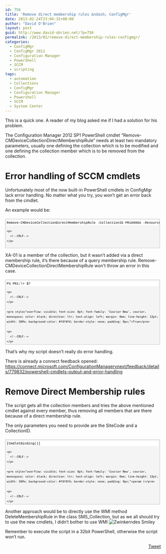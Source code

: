 ```yaml
---
id: 756
title: 'Remove direct membership rules &ndash; ConfigMgr'
date: 2013-02-24T23:04:32+00:00
author: "David O'Brien"
layout: post
guid: http://www.david-obrien.net/?p=756
permalink: /2013/02/remove-direct-membership-rules-configmgr/
categories:
  - ConfigMgr
  - ConfigMgr 2012
  - Configuration Manager
  - PowerShell
  - SCCM
  - scripting
tags:
  - automation
  - Collections
  - ConfigMgr
  - Configuration Manager
  - Powershell
  - SCCM
  - System Center
---
```

This is a quick one. A reader of my blog asked me if I had a solution for his problem.

The Configuration Manager 2012 SP1 PowerShell cmdlet “Remove-CMDeviceCollectionDirectMembershipRule” needs at least two mandatory parameters, usually one defining the collection which is to be modified and one defining the collection member which is to be removed from the collection.

# Error handling of SCCM cmdlets

Unfortunately most of the now built-in PowerShell cmdlets in ConfigMgr lack error handling. No matter what you try, you won’t get an error back from the cmdlet.

An example would be:

<div id="codeSnippetWrapper" style="overflow: auto; cursor: text; font-size: 8pt; font-family: 'Courier New', courier, monospace; direction: ltr; text-align: left; margin: 20px 0px 10px; line-height: 12pt; max-height: 200px; width: 97.5%; background-color: #f4f4f4; border: silver 1px solid; padding: 4px;">
  <div id="codeSnippet" style="overflow: visible; font-size: 8pt; font-family: 'Courier New', courier, monospace; color: black; direction: ltr; text-align: left; line-height: 12pt; width: 100%; background-color: #f4f4f4; border-style: none; padding: 0px;">
    <pre style="overflow: visible; font-size: 8pt; font-family: 'Courier New', courier, monospace; color: black; direction: ltr; text-align: left; margin: 0em; line-height: 12pt; width: 100%; background-color: white; border-style: none; padding: 0px;">Remove-CMDeviceCollectionDirectMembershipRule -CollectionID PR10000A -ResourceName XA-01</pre>
    
    <p>
      <!--CRLF-->
    </p>
  </div>
</div>

XA-01 is a member of the collection, but it wasn’t added via a direct membership rule, it’s there because of a query membership rule. Remove-CMDeviceCollectionDirectMembershipRule won’t throw an error in this case.

<div id="codeSnippetWrapper" style="overflow: auto; cursor: text; font-size: 8pt; font-family: 'Courier New', courier, monospace; direction: ltr; text-align: left; margin: 20px 0px 10px; line-height: 12pt; max-height: 200px; width: 97.5%; background-color: #f4f4f4; border: silver 1px solid; padding: 4px;">
  <div id="codeSnippet" style="overflow: visible; font-size: 8pt; font-family: 'Courier New', courier, monospace; color: black; direction: ltr; text-align: left; line-height: 12pt; width: 100%; background-color: #f4f4f4; border-style: none; padding: 0px;">
    <pre style="overflow: visible; font-size: 8pt; font-family: 'Courier New', courier, monospace; color: black; direction: ltr; text-align: left; margin: 0em; line-height: 12pt; width: 100%; background-color: white; border-style: none; padding: 0px;">PS PR1:\&gt; $?</pre>
    
    <p>
      <!--CRLF-->
    </p>
    
    <pre style="overflow: visible; font-size: 8pt; font-family: 'Courier New', courier, monospace; color: black; direction: ltr; text-align: left; margin: 0em; line-height: 12pt; width: 100%; background-color: #f4f4f4; border-style: none; padding: 0px;">True</pre>
    
    <p>
      <!--CRLF-->
    </p>
  </div>
</div>

That’s why my script doesn’t really do error handling.
  
There is already a connect feedback opened: <a href="https://connect.microsoft.com/ConfigurationManagervnext/feedback/details/779832/powershell-cmdlets-output-and-error-handling" onclick="_gaq.push(['_trackEvent', 'outbound-article', 'https://connect.microsoft.com/ConfigurationManagervnext/feedback/details/779832/powershell-cmdlets-output-and-error-handling', 'https://connect.microsoft.com/ConfigurationManagervnext/feedback/details/779832/powershell-cmdlets-output-and-error-handling']);" title="https://connect.microsoft.com/ConfigurationManagervnext/feedback/details/779832/powershell-cmdlets-output-and-error-handling">https://connect.microsoft.com/ConfigurationManagervnext/feedback/details/779832/powershell-cmdlets-output-and-error-handling</a>

# Remove Direct Membership rules

The script gets all the collection members and tries the above mentioned cmdlet against every member, thus removing all members that are there because of a direct membership rule.
  
The only parameters you need to provide are the SiteCode and a CollectionID.

<div id="codeSnippetWrapper" style="overflow: auto; cursor: text; font-size: 8pt; font-family: 'Courier New', courier, monospace; direction: ltr; text-align: left; margin: 20px 0px 10px; line-height: 12pt; max-height: 200px; width: 97.5%; background-color: #f4f4f4; border: silver 1px solid; padding: 4px;">
  <div id="codeSnippet" style="overflow: visible; font-size: 8pt; font-family: 'Courier New', courier, monospace; color: black; direction: ltr; text-align: left; line-height: 12pt; width: 100%; background-color: #f4f4f4; border-style: none; padding: 0px;">
    <pre style="overflow: visible; font-size: 8pt; font-family: 'Courier New', courier, monospace; color: black; direction: ltr; text-align: left; margin: 0em; line-height: 12pt; width: 100%; background-color: white; border-style: none; padding: 0px;">[CmdletBinding()]</pre>
    
    <p>
      <!--CRLF-->
    </p>
    
    <pre style="overflow: visible; font-size: 8pt; font-family: 'Courier New', courier, monospace; color: black; direction: ltr; text-align: left; margin: 0em; line-height: 12pt; width: 100%; background-color: #f4f4f4; border-style: none; padding: 0px;">param (</pre>
    
    <p>
      <!--CRLF-->
    </p>
    
    <pre style="overflow: visible; font-size: 8pt; font-family: 'Courier New', courier, monospace; color: black; direction: ltr; text-align: left; margin: 0em; line-height: 12pt; width: 100%; background-color: white; border-style: none; padding: 0px;">[<span style="color: #0000ff;">string</span>]$SiteCode,</pre>
    
    <p>
      <!--CRLF-->
    </p>
    
    <pre style="overflow: visible; font-size: 8pt; font-family: 'Courier New', courier, monospace; color: black; direction: ltr; text-align: left; margin: 0em; line-height: 12pt; width: 100%; background-color: #f4f4f4; border-style: none; padding: 0px;">[<span style="color: #0000ff;">string</span>]$CollectionID</pre>
    
    <p>
      <!--CRLF-->
    </p>
    
    <pre style="overflow: visible; font-size: 8pt; font-family: 'Courier New', courier, monospace; color: black; direction: ltr; text-align: left; margin: 0em; line-height: 12pt; width: 100%; background-color: white; border-style: none; padding: 0px;">)</pre>
    
    <p>
      <!--CRLF-->
    </p>
    
    <pre style="overflow: visible; font-size: 8pt; font-family: 'Courier New', courier, monospace; color: black; direction: ltr; text-align: left; margin: 0em; line-height: 12pt; width: 100%; background-color: #f4f4f4; border-style: none; padding: 0px;"></pre>
    
    <p>
      <!--CRLF-->
    </p>
    
    <pre style="overflow: visible; font-size: 8pt; font-family: 'Courier New', courier, monospace; color: black; direction: ltr; text-align: left; margin: 0em; line-height: 12pt; width: 100%; background-color: white; border-style: none; padding: 0px;"><span style="color: #0000ff;">if</span> (-<span style="color: #0000ff;">not</span> [Environment]::Is64BitProcess)</pre>
    
    <p>
      <!--CRLF-->
    </p>
    
    <pre style="overflow: visible; font-size: 8pt; font-family: 'Courier New', courier, monospace; color: black; direction: ltr; text-align: left; margin: 0em; line-height: 12pt; width: 100%; background-color: #f4f4f4; border-style: none; padding: 0px;">    {</pre>
    
    <p>
      <!--CRLF-->
    </p>
    
    <pre style="overflow: visible; font-size: 8pt; font-family: 'Courier New', courier, monospace; color: black; direction: ltr; text-align: left; margin: 0em; line-height: 12pt; width: 100%; background-color: white; border-style: none; padding: 0px;"></pre>
    
    <p>
      <!--CRLF-->
    </p>
    
    <pre style="overflow: visible; font-size: 8pt; font-family: 'Courier New', courier, monospace; color: black; direction: ltr; text-align: left; margin: 0em; line-height: 12pt; width: 100%; background-color: #f4f4f4; border-style: none; padding: 0px;">        # this script needs <span style="color: #0000ff;">to</span> run <span style="color: #0000ff;">in</span> a x86 shell, but we need <span style="color: #0000ff;">to</span> access the x64 reg-hive <span style="color: #0000ff;">to</span> <span style="color: #0000ff;">get</span> the AdminConsole install directory</pre>
    
    <p>
      <!--CRLF-->
    </p>
    
    <pre style="overflow: visible; font-size: 8pt; font-family: 'Courier New', courier, monospace; color: black; direction: ltr; text-align: left; margin: 0em; line-height: 12pt; width: 100%; background-color: white; border-style: none; padding: 0px;">        $Hive = <span style="color: #006080;">"LocalMachine"</span></pre>
    
    <p>
      <!--CRLF-->
    </p>
    
    <pre style="overflow: visible; font-size: 8pt; font-family: 'Courier New', courier, monospace; color: black; direction: ltr; text-align: left; margin: 0em; line-height: 12pt; width: 100%; background-color: #f4f4f4; border-style: none; padding: 0px;">        $ServerName = <span style="color: #006080;">"localhost"</span></pre>
    
    <p>
      <!--CRLF-->
    </p>
    
    <pre style="overflow: visible; font-size: 8pt; font-family: 'Courier New', courier, monospace; color: black; direction: ltr; text-align: left; margin: 0em; line-height: 12pt; width: 100%; background-color: white; border-style: none; padding: 0px;">        $reg = [Microsoft.Win32.RegistryKey]::OpenRemoteBaseKey([Microsoft.Win32.RegistryHive]$Hive,$ServerName,[Microsoft.Win32.RegistryView]::Registry64)</pre>
    
    <p>
      <!--CRLF-->
    </p>
    
    <pre style="overflow: visible; font-size: 8pt; font-family: 'Courier New', courier, monospace; color: black; direction: ltr; text-align: left; margin: 0em; line-height: 12pt; width: 100%; background-color: #f4f4f4; border-style: none; padding: 0px;"></pre>
    
    <p>
      <!--CRLF-->
    </p>
    
    <pre style="overflow: visible; font-size: 8pt; font-family: 'Courier New', courier, monospace; color: black; direction: ltr; text-align: left; margin: 0em; line-height: 12pt; width: 100%; background-color: white; border-style: none; padding: 0px;">        $Subkeys = $reg.OpenSubKey(<span style="color: #008000;">'SOFTWARE\Microsoft\SMS\Setup\')</span></pre>
    
    <p>
      <!--CRLF-->
    </p>
    
    <pre style="overflow: visible; font-size: 8pt; font-family: 'Courier New', courier, monospace; color: black; direction: ltr; text-align: left; margin: 0em; line-height: 12pt; width: 100%; background-color: #f4f4f4; border-style: none; padding: 0px;"></pre>
    
    <p>
      <!--CRLF-->
    </p>
    
    <pre style="overflow: visible; font-size: 8pt; font-family: 'Courier New', courier, monospace; color: black; direction: ltr; text-align: left; margin: 0em; line-height: 12pt; width: 100%; background-color: white; border-style: none; padding: 0px;">        $AdminConsoleDirectory = $Subkeys.GetValue(<span style="color: #008000;">'UI Installation Directory')</span></pre>
    
    <p>
      <!--CRLF-->
    </p>
    
    <pre style="overflow: visible; font-size: 8pt; font-family: 'Courier New', courier, monospace; color: black; direction: ltr; text-align: left; margin: 0em; line-height: 12pt; width: 100%; background-color: #f4f4f4; border-style: none; padding: 0px;"></pre>
    
    <p>
      <!--CRLF-->
    </p>
    
    <pre style="overflow: visible; font-size: 8pt; font-family: 'Courier New', courier, monospace; color: black; direction: ltr; text-align: left; margin: 0em; line-height: 12pt; width: 100%; background-color: white; border-style: none; padding: 0px;">        #Import the CM12 Powershell cmdlets</pre>
    
    <p>
      <!--CRLF-->
    </p>
    
    <pre style="overflow: visible; font-size: 8pt; font-family: 'Courier New', courier, monospace; color: black; direction: ltr; text-align: left; margin: 0em; line-height: 12pt; width: 100%; background-color: #f4f4f4; border-style: none; padding: 0px;">        Import-<span style="color: #0000ff;">Module</span> <span style="color: #006080;">"$($AdminConsoleDirectory)\bin\ConfigurationManager.psd1"</span></pre>
    
    <p>
      <!--CRLF-->
    </p>
    
    <pre style="overflow: visible; font-size: 8pt; font-family: 'Courier New', courier, monospace; color: black; direction: ltr; text-align: left; margin: 0em; line-height: 12pt; width: 100%; background-color: white; border-style: none; padding: 0px;">        #CM12 cmdlets need <span style="color: #0000ff;">to</span> be run from the CM12 drive</pre>
    
    <p>
      <!--CRLF-->
    </p>
    
    <pre style="overflow: visible; font-size: 8pt; font-family: 'Courier New', courier, monospace; color: black; direction: ltr; text-align: left; margin: 0em; line-height: 12pt; width: 100%; background-color: #f4f4f4; border-style: none; padding: 0px;">        <span style="color: #0000ff;">Set</span>-Location <span style="color: #006080;">"$($SiteCode):"</span></pre>
    
    <p>
      <!--CRLF-->
    </p>
    
    <pre style="overflow: visible; font-size: 8pt; font-family: 'Courier New', courier, monospace; color: black; direction: ltr; text-align: left; margin: 0em; line-height: 12pt; width: 100%; background-color: white; border-style: none; padding: 0px;"></pre>
    
    <p>
      <!--CRLF-->
    </p>
    
    <pre style="overflow: visible; font-size: 8pt; font-family: 'Courier New', courier, monospace; color: black; direction: ltr; text-align: left; margin: 0em; line-height: 12pt; width: 100%; background-color: #f4f4f4; border-style: none; padding: 0px;">        $members = (<span style="color: #0000ff;">Get</span>-WmiObject SMS_CollectionMember_a -<span style="color: #0000ff;">Namespace</span> root\SMS\Site_$($SiteCode) | where {$_.CollectionID -eq <span style="color: #006080;">"$($CollectionID)"</span>}).Name</pre>
    
    <p>
      <!--CRLF-->
    </p>
    
    <pre style="overflow: visible; font-size: 8pt; font-family: 'Courier New', courier, monospace; color: black; direction: ltr; text-align: left; margin: 0em; line-height: 12pt; width: 100%; background-color: white; border-style: none; padding: 0px;"></pre>
    
    <p>
      <!--CRLF-->
    </p>
    
    <pre style="overflow: visible; font-size: 8pt; font-family: 'Courier New', courier, monospace; color: black; direction: ltr; text-align: left; margin: 0em; line-height: 12pt; width: 100%; background-color: #f4f4f4; border-style: none; padding: 0px;">        foreach ($member <span style="color: #0000ff;">in</span> $members)</pre>
    
    <p>
      <!--CRLF-->
    </p>
    
    <pre style="overflow: visible; font-size: 8pt; font-family: 'Courier New', courier, monospace; color: black; direction: ltr; text-align: left; margin: 0em; line-height: 12pt; width: 100%; background-color: white; border-style: none; padding: 0px;">            {</pre>
    
    <p>
      <!--CRLF-->
    </p>
    
    <pre style="overflow: visible; font-size: 8pt; font-family: 'Courier New', courier, monospace; color: black; direction: ltr; text-align: left; margin: 0em; line-height: 12pt; width: 100%; background-color: #f4f4f4; border-style: none; padding: 0px;">                Remove-CMDeviceCollectionDirectMembershipRule -CollectionID $CollectionID -ResourceName $member -force</pre>
    
    <p>
      <!--CRLF-->
    </p>
    
    <pre style="overflow: visible; font-size: 8pt; font-family: 'Courier New', courier, monospace; color: black; direction: ltr; text-align: left; margin: 0em; line-height: 12pt; width: 100%; background-color: white; border-style: none; padding: 0px;">            }</pre>
    
    <p>
      <!--CRLF-->
    </p>
    
    <pre style="overflow: visible; font-size: 8pt; font-family: 'Courier New', courier, monospace; color: black; direction: ltr; text-align: left; margin: 0em; line-height: 12pt; width: 100%; background-color: #f4f4f4; border-style: none; padding: 0px;">    }</pre>
    
    <p>
      <!--CRLF-->
    </p>
    
    <pre style="overflow: visible; font-size: 8pt; font-family: 'Courier New', courier, monospace; color: black; direction: ltr; text-align: left; margin: 0em; line-height: 12pt; width: 100%; background-color: white; border-style: none; padding: 0px;"><span style="color: #0000ff;">else</span></pre>
    
    <p>
      <!--CRLF-->
    </p>
    
    <pre style="overflow: visible; font-size: 8pt; font-family: 'Courier New', courier, monospace; color: black; direction: ltr; text-align: left; margin: 0em; line-height: 12pt; width: 100%; background-color: #f4f4f4; border-style: none; padding: 0px;">    {</pre>
    
    <p>
      <!--CRLF-->
    </p>
    
    <pre style="overflow: visible; font-size: 8pt; font-family: 'Courier New', courier, monospace; color: black; direction: ltr; text-align: left; margin: 0em; line-height: 12pt; width: 100%; background-color: white; border-style: none; padding: 0px;">        Write-<span style="color: #0000ff;">Error</span> <span style="color: #006080;">"This Script needs to be executed in a 32-bit Powershell"</span></pre>
    
    <p>
      <!--CRLF-->
    </p>
    
    <pre style="overflow: visible; font-size: 8pt; font-family: 'Courier New', courier, monospace; color: black; direction: ltr; text-align: left; margin: 0em; line-height: 12pt; width: 100%; background-color: #f4f4f4; border-style: none; padding: 0px;">        <span style="color: #0000ff;">exit</span> 1</pre>
    
    <p>
      <!--CRLF-->
    </p>
    
    <pre style="overflow: visible; font-size: 8pt; font-family: 'Courier New', courier, monospace; color: black; direction: ltr; text-align: left; margin: 0em; line-height: 12pt; width: 100%; background-color: white; border-style: none; padding: 0px;">    }</pre>
    
    <p>
      <!--CRLF-->
    </p>
  </div>
</div>

Another approach would be to directly use the WMI method DeleteMembershipRule in the class SMS_Collection, but as we all should try to use the new cmdlets, I didn’t bother to use WMI <img class="img-responsive wlEmoticon wlEmoticon-winkingsmile" style="border-style: none;" alt="Zwinkerndes Smiley" src="http://www.david-obrien.net/wp-content/uploads/2013/02/wlEmoticon-winkingsmile2.png" />

Remember to execute the script in a 32bit PowerShell, otherwise the script won’t run. 

<div style="float: right; margin-left: 10px;">
  <a href="https://twitter.com/share" onclick="_gaq.push(['_trackEvent', 'outbound-article', 'https://twitter.com/share', 'Tweet']);" class="twitter-share-button" data-hashtags="automation,Collections,ConfigMgr,Configuration+Manager,Powershell,SCCM,System+Center" data-count="vertical" data-url="http://www.david-obrien.net/2013/02/remove-direct-membership-rules-configmgr/">Tweet</a>
</div>
